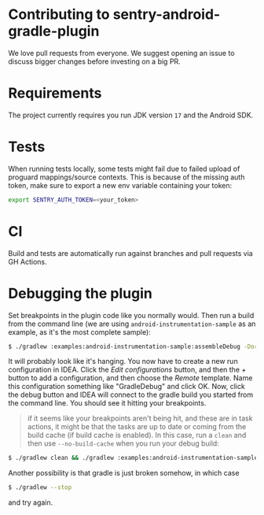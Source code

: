 # Contributing to sentry-android-gradle-plugin

We love pull requests from everyone. 
We suggest opening an issue to discuss bigger changes before investing on a big PR.

# Requirements

The project currently requires you run JDK version `17` and the Android SDK.

# Tests

When running tests locally, some tests might fail due to failed upload of proguard mappings/source
contexts. This is because of the missing auth token, make sure to export a new env variable containing
your token:

```bash
export SENTRY_AUTH_TOKEN=<your_token>
```

# CI

Build and tests are automatically run against branches and pull requests
via GH Actions.

# Debugging the plugin

Set breakpoints in the plugin code like you normally would. Then run a build from the command line
(we are using `android-instrumentation-sample` as an example, as it's the most complete sample):

```bash
$ ./gradlew :examples:android-instrumentation-sample:assembleDebug -Dorg.gradle.debug=true --no-daemon
```

It will probably look like it's hanging. You now have to create a new run configuration in IDEA. 
Click the *Edit configurations* button, and then the *+* button to add a configuration, and then choose the *Remote* template. 
Name this configuration something like "GradleDebug" and click OK. Now, click the debug button and IDEA will connect to the gradle build you started from the command line. 
You should see it hitting your breakpoints.

> if it seems like your breakpoints aren't being hit, and these are in task actions, it might be that the tasks are up to date or coming from the build cache (if build cache is enabled). In this case, run a `clean` and then use `--no-build-cache` when you run your debug build:

```bash
$ ./gradlew clean && ./gradlew :examples:android-instrumentation-sample:assembleDebug --no-build-cache -Dorg.gradle.debug=true --no-daemon
```

Another possibility is that gradle is just broken somehow, in which case

```bash
$ ./gradlew --stop
```

and try again.
